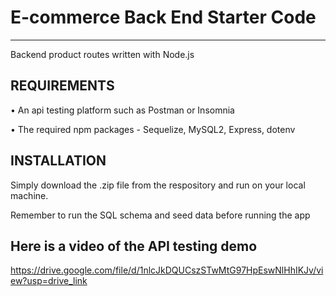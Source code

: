 # E-commerce Back End Starter Code
-----------------------------------

Backend product routes written with Node.js


REQUIREMENTS
------------

• An api testing platform such as Postman or Insomnia

• The required npm packages - Sequelize, MySQL2, Express, dotenv


INSTALLATION
------------

Simply download the .zip file from the respository and run on your local machine.

Remember to run the SQL schema and seed data before running the app 



Here is a video of the API testing demo
---------------------------------------

https://drive.google.com/file/d/1nlcJkDQUCszSTwMtG97HpEswNlHhIKJv/view?usp=drive_link
